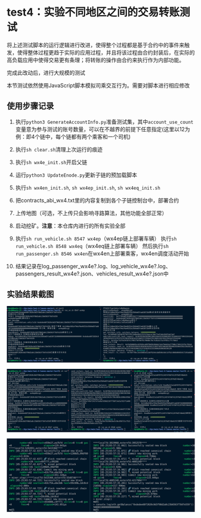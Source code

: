# test4：实验不同地区之间的交易转账测试

将上述测试脚本的运行逻辑进行改进，使得整个过程都是基于合约中的事件来触发，使得整体过程更趋于实际的应用过程，并且将该过程由合约封装后，在实际的高负载应用中使得交易更有条理；将转账的操作由合约来执行作为内部功能。

完成此改动后，进行大规模的测试

本节测试依然使用JavaScript脚本模拟司乘交互行为。需要对脚本进行相应修改

## 使用步骤记录

1. 执行`python3 GenerateAccountInfo.py`准备测试集，其中`account_use_count`变量意为参与测试的账号数量，可以在不越界的前提下任意指定(这里以12为例：即4个链中，每个链都有两个乘客和一个司机)
2. 执行`sh clear.sh`清理上次运行的痕迹
3. 执行`sh wx4e_init.sh`开启父链
4. 运行`python3 UpdateEnode.py`更新子链的预加载脚本
5. 执行`sh wx4en_init.sh`, `sh wx4ep_init.sh`, `sh wx4eq_init.sh`
6. 把contracts_abi_wx4.txt里的内容复制到各个子链控制台中，部署合约
7. 上传地图（可选，不上传只会影响寻路算法，其他功能全部正常）
8. 启动挖矿。**注意**：本仓库内进行的所有实验全部
9.  执行`sh run_vehicle.sh 8547 wx4ep`（wx4ep链上部署车辆）
    执行`sh run_vehicle.sh 8548 wx4eq`（wx4eq链上部署车辆）
    然后执行`sh run_passenger.sh 8546 wx4en`在wx4en上部署乘客，wx4en调度活动开始

10. 结果记录在log_passenger_wx4e?.log、log_vehicle_wx4e?.log、passengers_result_wx4e?.json、vehicles_result_wx4e?.json中

## 实验结果截图

![4.png](./assets/4.png)

![6.png](./assets/6.png)

![5.png](./assets/5.png)


